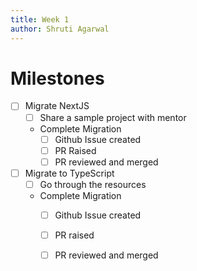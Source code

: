 ```yaml
---
title: Week 1
author: Shruti Agarwal
---
```

# Milestones
- [ ] Migrate NextJS
	- [ ] Share a sample project with mentor
	- Complete Migration
		- [ ] Github Issue created
		- [ ] PR Raised
		- [ ] PR reviewed and merged
- [ ] Migrate to TypeScript
	- [ ] Go through the resources
	- Complete Migration
		- [ ] Github Issue created
		- [ ] PR raised
		- [ ] PR reviewed and merged

